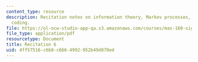 ```yaml
---
content_type: resource
description: Recitation notes on information theory, Markov processes, and entropy
  coding.
file: https://ol-ocw-studio-app-qa.s3.amazonaws.com/courses/mas-160-signals-systems-and-information-for-media-technology-fall-2007/4ff57516c6b8c6664992952b49d870ed_rec6.pdf
file_type: application/pdf
resourcetype: Document
title: Recitation 6
uid: 4ff57516-c6b8-c666-4992-952b49d870ed
---
```

